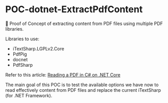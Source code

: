# POC-dotnet-ExtractPdfContent

🔬 Proof of Concept of extracting content from PDF files using multiple PDF libraries.

Libraries to use:

- iTextSharp.LGPLv2.Core
- PdfPig
- docnet
- PdfSharp

Refer to this article: [Reading a PDF in C# on .NET Core](https://dev.to/eliotjones/reading-a-pdf-in-c-on-net-core-43ef)

The main goal of this POC is to test the available options we have now to read effectively content from PDF files and replace the current iTextSharp (for .NET Framework).
